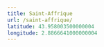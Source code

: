 ```yaml
---
title: Saint-Affrique
url: /saint-affrique/
latitude: 43.958003500000004
longitude: 2.8866641000000004
---
```

